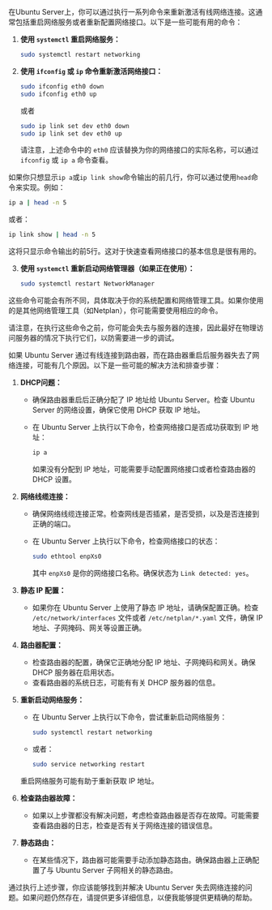 在Ubuntu Server上，你可以通过执行一系列命令来重新激活有线网络连接。这通常包括重启网络服务或者重新配置网络接口。以下是一些可能有用的命令：

1. **使用 `systemctl` 重启网络服务：**
   ```bash
   sudo systemctl restart networking
   ```

2. **使用 `ifconfig` 或 `ip` 命令重新激活网络接口：**
   ```bash
   sudo ifconfig eth0 down
   sudo ifconfig eth0 up
   ```
   或者
   ```bash
   sudo ip link set dev eth0 down
   sudo ip link set dev eth0 up
   ```
   请注意，上述命令中的 `eth0` 应该替换为你的网络接口的实际名称，可以通过 `ifconfig` 或 `ip a` 命令查看。



如果你只想显示`ip a`或`ip link show`命令输出的前几行，你可以通过使用`head`命令来实现。例如：

```bash
ip a | head -n 5
```

或者：

```bash
ip link show | head -n 5
```

这将只显示命令输出的前5行。这对于快速查看网络接口的基本信息是很有用的。




3. **使用 `systemctl` 重新启动网络管理器（如果正在使用）：**
   ```bash
   sudo systemctl restart NetworkManager
   ```

这些命令可能会有所不同，具体取决于你的系统配置和网络管理工具。如果你使用的是其他网络管理工具（如Netplan），你可能需要使用相应的命令。

请注意，在执行这些命令之前，你可能会失去与服务器的连接，因此最好在物理访问服务器的情况下执行它们，以防需要进一步的调试。




如果 Ubuntu Server 通过有线连接到路由器，而在路由器重启后服务器失去了网络连接，可能有几个原因。以下是一些可能的解决方法和排查步骤：

1. **DHCP问题：** 
   - 确保路由器重启后正确分配了 IP 地址给 Ubuntu Server。检查 Ubuntu Server 的网络设置，确保它使用 DHCP 获取 IP 地址。
   - 在 Ubuntu Server 上执行以下命令，检查网络接口是否成功获取到 IP 地址：

     ```bash
     ip a
     ```

     如果没有分配到 IP 地址，可能需要手动配置网络接口或者检查路由器的 DHCP 设置。

2. **网络线缆连接：** 
   - 确保网络线缆连接正常。检查网线是否插紧，是否受损，以及是否连接到正确的端口。
   - 在 Ubuntu Server 上执行以下命令，检查网络接口的状态：

     ```bash
     sudo ethtool enpXs0
     ```

     其中 `enpXs0` 是你的网络接口名称。确保状态为 `Link detected: yes`。

3. **静态 IP 配置：** 
   - 如果你在 Ubuntu Server 上使用了静态 IP 地址，请确保配置正确。检查 `/etc/network/interfaces` 文件或者 `/etc/netplan/*.yaml` 文件，确保 IP 地址、子网掩码、网关等设置正确。

4. **路由器配置：**
   - 检查路由器的配置，确保它正确地分配 IP 地址、子网掩码和网关。确保 DHCP 服务器在启用状态。
   - 查看路由器的系统日志，可能有有关 DHCP 服务器的信息。

5. **重新启动网络服务：**
   - 在 Ubuntu Server 上执行以下命令，尝试重新启动网络服务：

     ```bash
     sudo systemctl restart networking
     ```

   - 或者：

     ```bash
     sudo service networking restart
     ```

   重启网络服务可能有助于重新获取 IP 地址。

6. **检查路由器故障：**
   - 如果以上步骤都没有解决问题，考虑检查路由器是否存在故障。可能需要查看路由器的日志，检查是否有关于网络连接的错误信息。

7. **静态路由：**
   - 在某些情况下，路由器可能需要手动添加静态路由。确保路由器上正确配置了与 Ubuntu Server 子网相关的静态路由。

通过执行上述步骤，你应该能够找到并解决 Ubuntu Server 失去网络连接的问题。如果问题仍然存在，请提供更多详细信息，以便我能够提供更精确的帮助。



